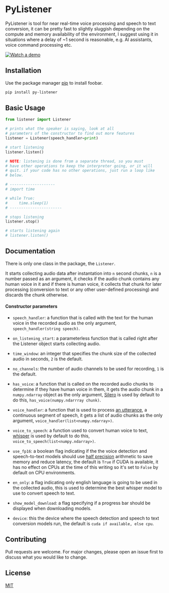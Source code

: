 # PyListener

PyListener is tool for near real-time voice processing and speech to text conversion, it can be pretty
fast to slightly sluggish depending on the compute and memory availability of the environment, I suggest
using it in situations where a delay of ~1 second is reasonable, e.g. AI assistants, voice command
processing etc.

[![Watch a demo](https://img.youtube.com/vi/SEFm8rJRg_A/0.jpg)](https://www.youtube.com/watch?v=SEFm8rJRg_A)

## Installation

Use the package manager [pip](https://pip.pypa.io/en/stable/) to install foobar.

```bash
pip install py-listener
```

## Basic Usage

```python
from listener import Listener

# prints what the speaker is saying, look at all
# parameters of the constructor to find out more features
listener = Listener(speech_handler=print)

# start listening
listener.listen()

# NOTE: listening is done from a separate thread, so you must
# have other operations to keep the interpreter going, or it will
# quit. if your code has no other operations, just run a loop like
# below.

# --------------------
# import time

# while True:
#     time.sleep(1)
# -----------------------

# stops listening
listener.stop()

# starts listening again
# listener.listen()
```

## Documentation
There is only one class in the package, the `Listener`.

It starts collecting audio data after instantation into `n` second chunks, `n` is a number passed as an argument, it checks if the audio chunk contains any human voice in it and if there is human voice, it collects that chunk for later processing (conversion to text or any other user-defined processing) and discards the chunk otherwise.

#### Constructor parameters
- `speech_handler`: a function that is called with the text for the human voice in the recorded audio as the only argument, `speech_handler(string speech)`.

- `on_listening_start`: a parameterless function that is called right after the Listener object starts collecting audio.

- `time_window`: an integer that specifies the chunk size of the collected audio in seconds, `2` is the default.

- `no_channels`: the number of audio channels to be used for recording, `1` is the default.

- `has_voice`: a function that is called on the recorded audio chunks to determine if they have human voice in them, it gets the audio chunk in a `numpy.ndarray` object as the only argument, [Silero](https://github.com/snakers4/silero-vad) is used by default to do this, `has_voice(numpy.ndarrray chunk)`.

- `voice_handler`: a function that is used to process [an utterance](https://en.wikipedia.org/wiki/Utterance), a continuous segment of speech, it gets a list of audio chunks as the only argument, `voice_handler(list<numpy.ndarray>)`.

- `voice_to_speech`: a function used to convert human voice to text, [whisper](https://github.com/openai/whisper) is used by default to do this, `voice_to_speech(list<numpy.ndarray>)`.

- `use_fp16`: a boolean flag indicating if the the voice detection and speech-to-text models should use [half precision](https://en.wikipedia.org/wiki/Half-precision_floating-point_format) arithmetic to save memory and reduce latency, the default is `True` if CUDA is available, it has no effect on CPUs at the time of this writing so it's set to `False` by default on CPU environments.

- `en_only`: a flag indicating only english language is going to be used in the collected audio, this is used to determine the best whisper model to use to convert speech to text.

- `show_model_download`: a flag specifying if a progress bar should be displayed when downloading models.

- `device`: this the device where the speech detection and speech to text conversion models run, the default is `cuda if available, else cpu`.

## Contributing

Pull requests are welcome. For major changes, please open an issue first to discuss what you would like to change.

## License

[MIT](https://choosealicense.com/licenses/mit/)

